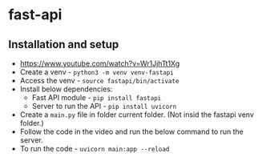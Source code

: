 # fast-api

## Installation and setup
- https://www.youtube.com/watch?v=Wr1JjhTt1Xg
- Create a venv - `python3 -m venv venv-fastapi`
- Access the venv - `source fastapi/bin/activate`
- Install below dependencies:
  - Fast API module - `pip install fastapi`
  - Server to run the API - `pip install uvicorn`
- Create a `main.py` file in folder current folder. (Not insid the fastapi venv folder.)
- Follow the code in the video and run the below command to run the server.
- To run the code - `uvicorn main:app --reload`
